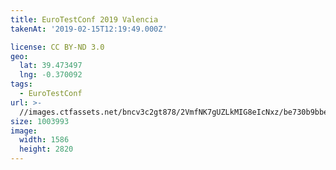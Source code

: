 ```yaml
---
title: EuroTestConf 2019 Valencia
takenAt: '2019-02-15T12:19:49.000Z'

license: CC BY-ND 3.0
geo:
  lat: 39.473497
  lng: -0.370092
tags:
  - EuroTestConf
url: >-
  //images.ctfassets.net/bncv3c2gt878/2VmfNK7gUZLkMIG8eIcNxz/be730b9bbe3cddaebb4383e98233559e/eurotestconf-2019-valencia_40230829253_o
size: 1003993
image:
  width: 1586
  height: 2820
---
```

